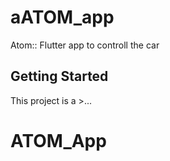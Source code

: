 # aATOM_app

Atom:: Flutter app to controll the car

## Getting Started

This project is a >...

# ATOM_App
